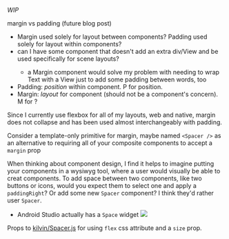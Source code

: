 _WIP_

margin vs padding (future blog post)
- Margin used solely for layout between components? Padding used solely for layout within components?
- can I have some <Margin /> component that doesn't add an extra div/View and be used specifically for scene layouts?
  - a Margin component would solve my problem with needing to wrap Text with a View just to add some padding between words, too
- Padding: _position_ within component. P for position.
- Margin: _layout_ for component (should not be a component's concern). M for ?

Since I currently use flexbox for all of my layouts, web and native, margin does not collapse and has been used almost interchangeably with padding.

Consider a template-only primitive for margin, maybe named `<Spacer />` as an alternative to requiring all of your composite components to accept a `margin` prop

When thinking about component design, I find it helps to imagine putting your components in a wysiwyg tool, where a user would visually be able to creat components. To add space between two components, like two buttons or icons, would you expect them to select one and apply a `paddingRight`? Or add some new `Spacer` component? I think they'd rather user `Spacer`.
- Android Studio actually has a `Space` widget
![](https://2.bp.blogspot.com/-jSZ8PNpvBiA/WLhTRsb9WeI/AAAAAAAAD8M/Y51t1L6PeNYkYzlIljJglYNjIwtM6a6UwCLcB/s1600/Screen%2BShot%2B2017-03-02%2Bat%2B9.14.58%2BAM.png)

Props to [kilvin/Spacer.js](https://github.com/rofrischmann/kilvin/blob/master/modules/components/Spacer.js) for using `flex` css attribute and a `size` prop.

